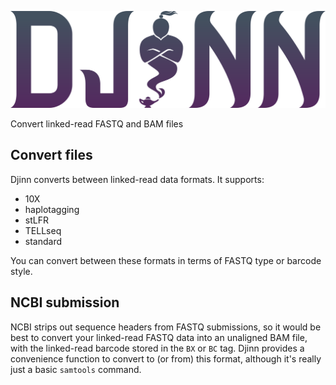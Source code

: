 ![djinn logo](resources/djinn.png)

Convert linked-read FASTQ and BAM files

## Convert files
Djinn converts between linked-read data formats. It supports:
- 10X
- haplotagging
- stLFR
- TELLseq
- standard

You can convert between these formats in terms of FASTQ type or barcode style.

## NCBI submission
NCBI strips out sequence headers from FASTQ submissions, so it would be best to convert your linked-read
FASTQ data into an unaligned BAM file, with the linked-read barcode stored in the `BX` or `BC` tag.
Djinn provides a convenience function to convert to (or from) this format, although it's really just
a basic `samtools` command.
